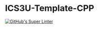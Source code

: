 # ICS3U-Template-CPP

[![GitHub's Super Linter](https://github.com/Peter-Gemmell/Repository/workflows/GitHub's%20Super%20Linter/badge.svg)](https://github.com/Peter-Gemmell/Repository/actions)